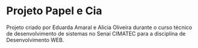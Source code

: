 # Projeto Papel e Cia

Projeto criado por Eduarda Amaral e Alicia Oliveira durante o curso técnico de desenvolvimento de sistemas no Senai CIMATEC para a disciplina de Desenvolvimento WEB.